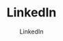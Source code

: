 ---
title: "LinkedIn"
description: "The world's largest professional network. Connect with recruiters and discover opportunities globally."
topic: "Job Boards & Career"
category: job
author: "LinkedIn"
url: "https://linkedin.com/"
tags: ["professional-network", "global", "all-levels"]
difficulty: all
format: platform
estimatedTime: "Variable"
license: "Proprietary"
isFree: true
isOpenSource: false
publishedAt: 2025-10-16
featured: true
---